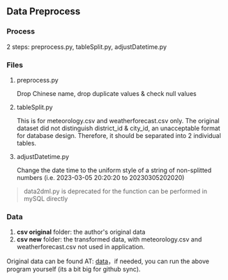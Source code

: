 ## Data Preprocess

### Process

2 steps: preprocess.py, tableSplit.py, adjustDatetime.py

### Files

1. preprocess.py

   Drop Chinese name, drop duplicate values & check null values

2. tableSplit.py

   This is for meteorology.csv and weatherforecast.csv only. The original dataset did not distinguish district_id & city_id, an unacceptable format for database design. Therefore, it should be separated into 2 individual tables.
   
3. adjustDatetime.py

   Change the date time to the uniform style of a string of non-splitted numbers (i.e. 2023-03-05 20:20:20 to 20230305202020)

> data2dml.py is deprecated for the function can be performed in mySQL directly

### Data

1. **csv original** folder: the author's original data
2. **csv new** folder: the transformed data, with meteorology.csv and weatherforecast.csv not used in application.

Original data can be found AT: [data](https://www.microsoft.com/en-us/research/uploads/prod/2016/02/Data-1.zip)，if needed, you can run the above program yourself (its a bit big for github sync).

